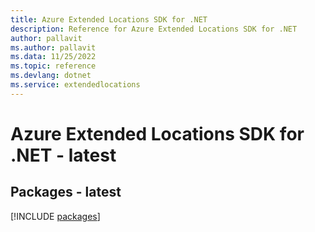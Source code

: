 ```yaml
---
title: Azure Extended Locations SDK for .NET
description: Reference for Azure Extended Locations SDK for .NET
author: pallavit
ms.author: pallavit
ms.data: 11/25/2022
ms.topic: reference
ms.devlang: dotnet
ms.service: extendedlocations
---
```

# Azure Extended Locations SDK for .NET - latest
## Packages - latest
[!INCLUDE [packages](extended-locations-index.md)]